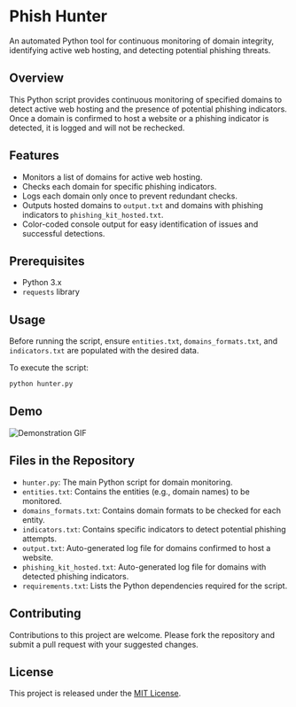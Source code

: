 # Phish Hunter
An automated Python tool for continuous monitoring of domain integrity, identifying active web hosting, and detecting potential phishing threats.

## Overview
This Python script provides continuous monitoring of specified domains to detect active web hosting and the presence of potential phishing indicators. Once a domain is confirmed to host a website or a phishing indicator is detected, it is logged and will not be rechecked.

## Features
- Monitors a list of domains for active web hosting.
- Checks each domain for specific phishing indicators.
- Logs each domain only once to prevent redundant checks.
- Outputs hosted domains to `output.txt` and domains with phishing indicators to `phishing_kit_hosted.txt`.
- Color-coded console output for easy identification of issues and successful detections.

## Prerequisites
- Python 3.x
- `requests` library

## Usage

Before running the script, ensure `entities.txt`, `domains_formats.txt`, and `indicators.txt` are populated with the desired data.

To execute the script:

```bash
python hunter.py
```
## Demo
![Demonstration GIF](https://github.com/alenperic/Phish-Hunter/blob/main/demo.gif?raw=true)

## Files in the Repository
- `hunter.py`: The main Python script for domain monitoring.
- `entities.txt`: Contains the entities (e.g., domain names) to be monitored.
- `domains_formats.txt`: Contains domain formats to be checked for each entity.
- `indicators.txt`: Contains specific indicators to detect potential phishing attempts.
- `output.txt`: Auto-generated log file for domains confirmed to host a website.
- `phishing_kit_hosted.txt`: Auto-generated log file for domains with detected phishing indicators.
- `requirements.txt`: Lists the Python dependencies required for the script.

## Contributing
Contributions to this project are welcome. Please fork the repository and submit a pull request with your suggested changes.

## License
This project is released under the [MIT License](LICENSE).
